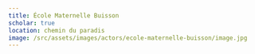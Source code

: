 ```yaml
---
title: École Maternelle Buisson
scholar: true
location: chemin du paradis
image: /src/assets/images/actors/ecole-maternelle-buisson/image.jpg
---
```

